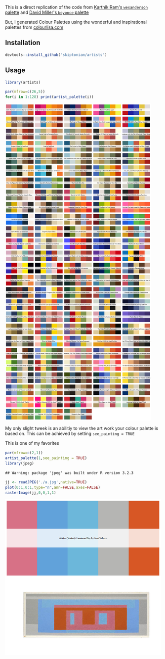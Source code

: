 This is a direct replication of the code from [Karthik Ram's `wesanderson` palette](https://github.com/karthik/wesanderson) and [David Miller's `beyonce` palette](https://github.com/dill/beyonce)

But, I generated Colour Palettes using the wonderful and inspirational palettes from [colourlisa.com](http://www.colourlisa.com/)

Installation
------------

``` r
devtools::install_github("skiptoniam/artists")
```

Usage
-----

``` r
library(artists)
```

``` r
par(mfrow=c(26,5))
for(i in 1:128) print(artist_palette(i))
```

![](readme_files/figure-markdown_github/all_palettes-1.png)

My only slight tweek is an abilitiy to view the art work your colour palette is based on. This can be achieved by setting `see_painting = TRUE`

This is one of my favorites

``` r
par(mfrow=c(2,1))
artist_palette(1,see_painting = TRUE)
library(jpeg)
```

    ## Warning: package 'jpeg' was built under R version 3.2.3

``` r
jj <- readJPEG('./a.jpg',native=TRUE)
plot(0:1,0:1,type="n",ann=FALSE,axes=FALSE)
rasterImage(jj,0,0,1,1)
```

![](readme_files/figure-markdown_github/luminous_day_josef_albers-1.png)
